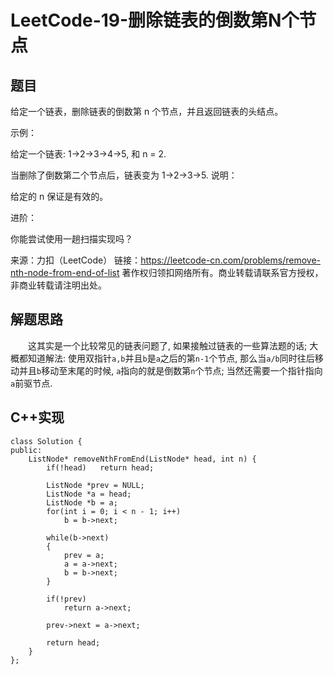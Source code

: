 # LeetCode-19-删除链表的倒数第N个节点

## 题目
给定一个链表，删除链表的倒数第 n 个节点，并且返回链表的头结点。

示例：

给定一个链表: 1->2->3->4->5, 和 n = 2.

当删除了倒数第二个节点后，链表变为 1->2->3->5.
说明：

给定的 n 保证是有效的。

进阶：

你能尝试使用一趟扫描实现吗？

来源：力扣（LeetCode）
链接：https://leetcode-cn.com/problems/remove-nth-node-from-end-of-list
著作权归领扣网络所有。商业转载请联系官方授权，非商业转载请注明出处。

## 解题思路

&emsp;&emsp;这其实是一个比较常见的链表问题了, 如果接触过链表的一些算法题的话; 大概都知道解法: 使用双指针`a,b`并且`b`是`a`之后的第`n-1`个节点, 那么当`a/b`同时往后移动并且`b`移动至末尾的时候, `a`指向的就是倒数第`n`个节点; 当然还需要一个指针指向`a`前驱节点.

## C++实现
```
class Solution {
public:
    ListNode* removeNthFromEnd(ListNode* head, int n) {
        if(!head)	return head;

        ListNode *prev = NULL;
        ListNode *a = head;
        ListNode *b = a;
        for(int i = 0; i < n - 1; i++)
        	b = b->next;

        while(b->next)
        {
        	prev = a;
        	a = a->next;
        	b = b->next;
        }

        if(!prev)
        	return a->next;

        prev->next = a->next;

        return head;
    }
};
```